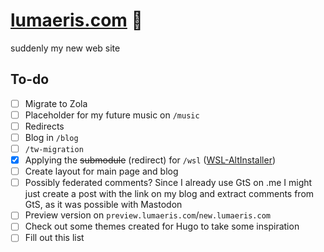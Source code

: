 # [lumaeris.com](https://lumaeris.com/) 🌟

suddenly my new web site

## To-do

- [ ] Migrate to Zola
- [ ] Placeholder for my future music on `/music`
- [ ] Redirects
- [ ] Blog in `/blog`
- [ ] `/tw-migration`
- [x] Applying the ~~submodule~~ (redirect) for `/wsl` ([WSL-AltInstaller](https://github.com/Lumaeris/WSL-AltInstaller))
- [ ] Create layout for main page and blog
- [ ] Possibly federated comments? Since I already use GtS on .me I might just create a post with the link on my blog and extract comments from GtS, as it was possible with Mastodon
- [ ] Preview version on `preview.lumaeris.com`/`new.lumaeris.com`
- [ ] Check out some themes created for Hugo to take some inspiration
- [ ] Fill out this list
